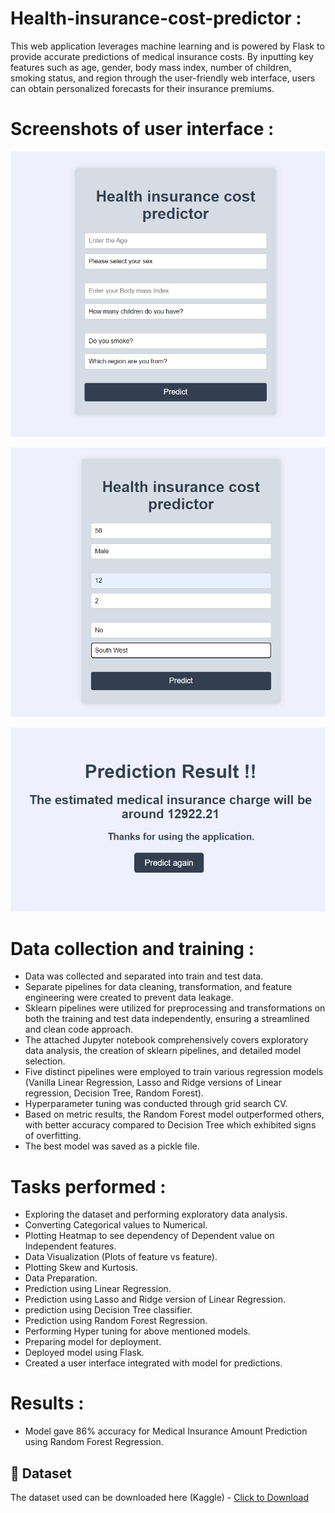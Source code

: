 # Health-insurance-cost-predictor :

This web application leverages machine learning and is powered by Flask to provide accurate predictions of medical insurance costs. By inputting key features such as age, gender, body mass index, number of children, smoking status, and region through the user-friendly web interface, users can obtain personalized forecasts for their insurance premiums.


# Screenshots of user interface :

 ![Alt text](<Screenshot 2023-12-06 144822.png>) 
 
 ![Alt text](<Screenshot 2023-12-06 144922.png>)

 ![Alt text](<Screenshot 2023-12-06 144937-Ayushi.png>)


# Data collection and training :

- Data was collected and separated into train and test data.
- Separate pipelines for data cleaning, transformation, and feature engineering were created to prevent data leakage. 
- Sklearn pipelines were utilized for preprocessing and transformations on both the training and test data independently, ensuring a streamlined and clean code approach. 
- The attached Jupyter notebook comprehensively covers exploratory data analysis, the creation of sklearn pipelines, and detailed model selection. 
- Five distinct pipelines were employed to train various regression models (Vanilla Linear Regression, Lasso and Ridge versions of Linear regression, Decision Tree, Random Forest). 
- Hyperparameter tuning was conducted through grid search CV. 
- Based on metric results, the Random Forest model outperformed others, with better accuracy compared to Decision Tree which exhibited signs of overfitting. 
- The best model was saved as a pickle file.

# Tasks performed :
<ul>
    <li>Exploring the dataset and performing exploratory data analysis.</li>
    <li>Converting Categorical values to Numerical.</li>
    <li>Plotting Heatmap to see dependency of Dependent value on Independent features.</li>
    <li>Data Visualization (Plots of feature vs feature).</li>
    <li>Plotting Skew and Kurtosis.</li>
    <li>Data Preparation.</li>
    <li>Prediction using Linear Regression.</li>
    <li>Prediction using Lasso and Ridge version of Linear Regression.</li>
    <li>prediction using Decision Tree classifier.</li>
    <li>Prediction using Random Forest Regression.</li>
    <li>Performing Hyper tuning for above mentioned models.</li>
    <li>Preparing model for deployment.</li>
    <li>Deployed model using Flask.</li>
    <li>Created a user interface integrated with model for predictions.</li>
</ul>

# Results :

-  Model gave 86% accuracy for Medical Insurance Amount Prediction using Random Forest Regression.

## :file_folder: Dataset
The dataset used can be downloaded here (Kaggle) - [Click to Download](https://www.kaggle.com/mirichoi0218/insurance)